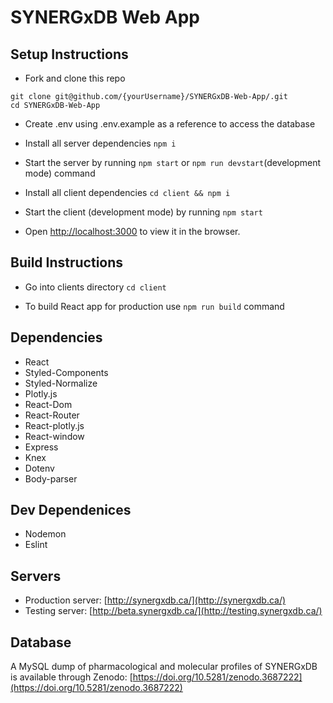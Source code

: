 # SYNERGxDB Web App

## Setup Instructions

- Fork and clone this repo

```
git clone git@github.com/{yourUsername}/SYNERGxDB-Web-App/.git
cd SYNERGxDB-Web-App
```

- Create .env using .env.example as a reference to access the database

- Install all server dependencies `npm i`
  
- Start the server by running `npm start` or `npm run devstart`(development mode) command
  
- Install all client dependencies `cd client && npm i`

- Start the client (development mode) by running `npm start`
  
- Open [http://localhost:3000](http://localhost:3000) to view it in the browser.

## Build Instructions

- Go into clients directory `cd client`

- To build React app for production use `npm run build` command

## Dependencies

- React
- Styled-Components
- Styled-Normalize
- Plotly.js
- React-Dom
- React-Router
- React-plotly.js
- React-window
- Express
- Knex
- Dotenv
- Body-parser

## Dev Dependenices

- Nodemon
- Eslint

## Servers

- Production server: [http://synergxdb.ca/](http://synergxdb.ca/)
- Testing server: [http://beta.synergxdb.ca/](http://testing.synergxdb.ca/)

## Database

A MySQL dump of pharmacological and molecular profiles of SYNERGxDB is available through Zenodo: [https://doi.org/10.5281/zenodo.3687222](https://doi.org/10.5281/zenodo.3687222)
